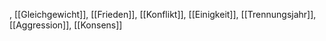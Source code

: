 , [[Gleichgewicht]], [[Frieden]], [[Konflikt]], [[Einigkeit]], [[Trennungsjahr]], [[Aggression]], [[Konsens]]